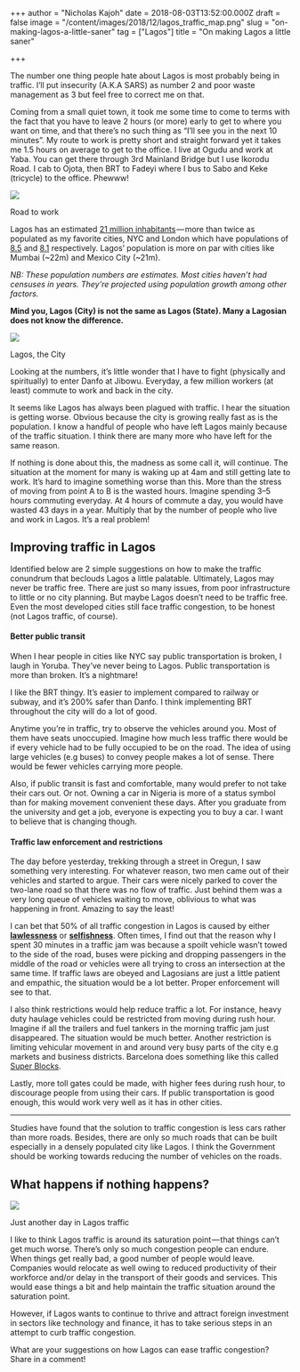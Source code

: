 +++
author = "Nicholas Kajoh"
date = 2018-08-03T13:52:00.000Z
draft = false
image = "/content/images/2018/12/lagos_traffic_map.png"
slug = "on-making-lagos-a-little-saner"
tag = ["Lagos"]
title = "On making Lagos a little saner"

+++


The number one thing people hate about Lagos is most probably being in traffic. I’ll put insecurity (A.K.A SARS) as number 2 and poor waste management as 3 but feel free to correct me on that.

Coming from a small quiet town, it took me some time to come to terms with the fact that you have to leave 2 hours (or more) early to get to where you want on time, and that there’s no such thing as “I’ll see you in the next 10 minutes”. My route to work is pretty short and straight forward yet it takes me 1.5 hours on average to get to the office. I live at Ogudu and work at Yaba. You can get there through 3rd Mainland Bridge but I use Ikorodu Road. I cab to Ojota, then BRT to Fadeyi where I bus to Sabo and Keke (tricycle) to the office. Phewww!

![](https://cdn-images-1.medium.com/max/800/1*J50y-r1ZVLKtAJ8c5E_XUg.png)

Road to work

Lagos has an estimated [21 million inhabitants](http://worldpopulationreview.com/world-cities/lagos-population/) — more than twice as populated as my favorite cities, NYC and London which have populations of [8.5](http://worldpopulationreview.com/us-cities/new-york-city-population/) and [8.1](http://worldpopulationreview.com/world-cities/london-population/) respectively. Lagos’ population is more on par with cities like Mumbai (~22m) and Mexico City (~21m).

_NB: These population numbers are estimates. Most cities haven’t had censuses in years. They’re projected using population growth among other factors._

**Mind you, Lagos (City) is not the same as Lagos (State). Many a Lagosian does not know the difference.**

![](https://cdn-images-1.medium.com/max/800/1*IDIaFWPAq5SvGPAu4idM4A.png)

Lagos, the City

Looking at the numbers, it’s little wonder that I have to fight (physically and spiritually) to enter Danfo at Jibowu. Everyday, a few million workers (at least) commute to work and back in the city.

It seems like Lagos has always been plagued with traffic. I hear the situation is getting worse. Obvious because the city is growing really fast as is the population. I know a handful of people who have left Lagos mainly because of the traffic situation. I think there are many more who have left for the same reason.

If nothing is done about this, the madness as some call it, will continue. The situation at the moment for many is waking up at 4am and still getting late to work. It’s hard to imagine something worse than this. More than the stress of moving from point A to B is the wasted hours. Imagine spending 3–5 hours commuting everyday. At 4 hours of commute a day, you would have wasted 43 days in a year. Multiply that by the number of people who live and work in Lagos. It’s a real problem!

Improving traffic in Lagos
--------------------------

Identified below are 2 simple suggestions on how to make the traffic conundrum that beclouds Lagos a little palatable. Ultimately, Lagos may never be traffic free. There are just so many issues, from poor infrastructure to little or no city planning. But maybe Lagos doesn’t need to be traffic free. Even the most developed cities still face traffic congestion, to be honest (not Lagos traffic, of course).

#### Better public transit

When I hear people in cities like NYC say public transportation is broken, I laugh in Yoruba. They’ve never being to Lagos. Public transportation is more than broken. It’s a nightmare!

I like the BRT thingy. It’s easier to implement compared to railway or subway, and it’s 200% safer than Danfo. I think implementing BRT throughout the city will do a lot of good.

Anytime you’re in traffic, try to observe the vehicles around you. Most of them have seats unoccupied. Imagine how much less traffic there would be if every vehicle had to be fully occupied to be on the road. The idea of using large vehicles (e.g buses) to convey people makes a lot of sense. There would be fewer vehicles carrying more people.

Also, if public transit is fast and comfortable, many would prefer to not take their cars out. Or not. Owning a car in Nigeria is more of a status symbol than for making movement convenient these days. After you graduate from the university and get a job, everyone is expecting you to buy a car. I want to believe that is changing though.

#### Traffic law enforcement and restrictions

The day before yesterday, trekking through a street in Oregun, I saw something very interesting. For whatever reason, two men came out of their vehicles and started to argue. Their cars were nicely parked to cover the two-lane road so that there was no flow of traffic. Just behind them was a very long queue of vehicles waiting to move, oblivious to what was happening in front. Amazing to say the least!

I can bet that 50% of all traffic congestion in Lagos is caused by either [**lawlessness**](http://www.highwaycode.com.ng/) or [**selfishness**](https://en.wikipedia.org/wiki/Braess%27s_paradox). Often times, I find out that the reason why I spent 30 minutes in a traffic jam was because a spoilt vehicle wasn’t towed to the side of the road, buses were picking and dropping passengers in the middle of the road or vehicles were all trying to cross an intersection at the same time. If traffic laws are obeyed and Lagosians are just a little patient and empathic, the situation would be a lot better. Proper enforcement will see to that.

I also think restrictions would help reduce traffic a lot. For instance, heavy duty haulage vehicles could be restricted from moving during rush hour. Imagine if all the trailers and fuel tankers in the morning traffic jam just disappeared. The situation would be much better. Another restriction is limiting vehicular movement in and around very busy parts of the city e.g markets and business districts. Barcelona does something like this called [Super Blocks](https://www.youtube.com/watch?v=ZORzsubQA_M).

Lastly, more toll gates could be made, with higher fees during rush hour, to discourage people from using their cars. If public transportation is good enough, this would work very well as it has in other cities.

* * *

Studies have found that the solution to traffic congestion is less cars rather than more roads. Besides, there are only so much roads that can be built especially in a densely populated city like Lagos. I think the Government should be working towards reducing the number of vehicles on the roads.

What happens if nothing happens?
--------------------------------

![](https://cdn-images-1.medium.com/max/1000/1*e870X9EswFWSHJUQ3HeIYw.jpeg)

Just another day in Lagos traffic

I like to think Lagos traffic is around its saturation point — that things can’t get much worse. There’s only so much congestion people can endure. When things get really bad, a good number of people would leave. Companies would relocate as well owing to reduced productivity of their workforce and/or delay in the transport of their goods and services. This would ease things a bit and help maintain the traffic situation around the saturation point.

However, if Lagos wants to continue to thrive and attract foreign investment in sectors like technology and finance, it has to take serious steps in an attempt to curb traffic congestion.

What are your suggestions on how Lagos can ease traffic congestion? Share in a comment!